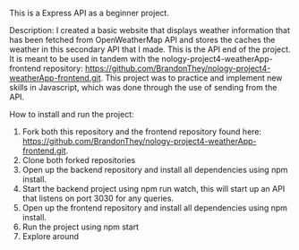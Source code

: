 This is a Express API as a beginner project.

Description: I created a basic website that displays weather information that has been fetched from OpenWeatherMap API and stores the caches the weather in this secondary API that I made. This is the API end of the project.  It is meant to be used in tandem with the nology-project4-weatherApp-frontend repository: https://github.com/BrandonThey/nology-project4-weatherApp-frontend.git.
This project was to practice and implement new skills in Javascript, which was done through the use of sending from the API.

How to install and run the project:

1. Fork both this repository and the frontend repository found here: https://github.com/BrandonThey/nology-project4-weatherApp-frontend.git.
2. Clone both forked repositories
3. Open up the backend repository and install all dependencies using npm install.
4. Start the backend project using npm run watch, this will start up an API that listens on port 3030 for any queries.
5. Open up the frontend repository and install all dependencies using npm install.
6.  Run the project using npm start
7. Explore around
